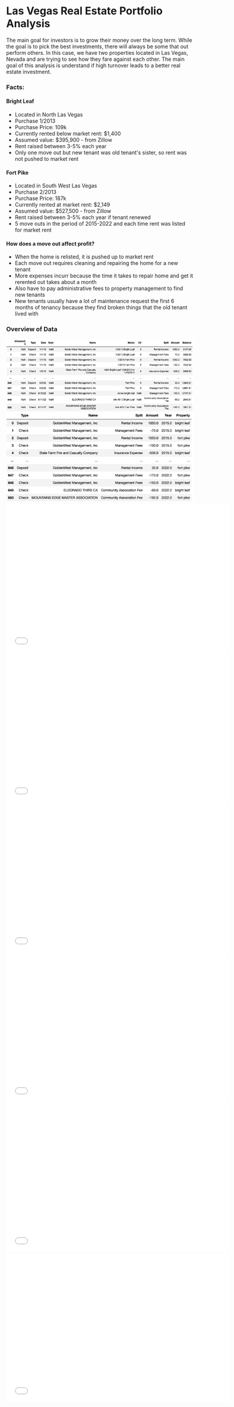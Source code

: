 # Las Vegas Real Estate Portfolio Analysis

The main goal for investors is to grow their money over the long term. While the goal is to pick the best investments, there will always be some that out perform others. In this case, we have two properties located in Las Vegas, Nevada and are trying to see how they fare against each other. The main goal of this analysis is understand if high turnover leads to a better real estate investment.

### Facts:
#### Bright Leaf
 - Located in North Las Vegas
 - Purchase 1/2013
 - Purchase Price: 109k
 - Currently rented below market rent: $1,400
 - Assumed value: $395,900 - from Zillow
 - Rent raised between 3-5% each year
 - Only one move out but new tenant was old tenant's sister, so rent was not pushed to market rent
 
#### Fort Pike
 - Located in South West Las Vegas
 - Purchase 2/2013
 - Purchase Price: 187k
 - Currently rented at market rent: $2,149
 - Assumed value: $527,500 - from Zillow
 - Rent raised between 3-5% each year if tenant renewed
 - 5 move outs in the period of 2015-2022 and each time rent was listed for market rent

#### How does a move out affect profit?
 - When the home is relisted, it is pushed up to market rent
 - Each move out requires cleaning and repairing the home for a new tenant
 - More expenses incurr because the time it takes to repair home and get it rerented out takes about a month
 - Also have to pay administrative fees to property management to find new tenants
 - New tenants usually have a lot of maintenance request the first 6 months of tenancy because they find broken things that the old tenant lived with

### Overview of Data

<img src="uncleaned_data.png">

<img src="cleaned_data.png">

<iframe src='./PCT-Growth.html' width=600 height=400 frameBorder=0></iframe>


<iframe src='./Revenue.html' width=600 height=400 frameBorder=0></iframe>

<iframe src='./Repairs and Maintenance Rev.html' width=600 height=400 frameBorder=0></iframe>

<iframe src='./NOI.html' width=600 height=400 frameBorder=0></iframe>

<iframe src='./CapRate.html' width=600 height=400 frameBorder=0></iframe>

<iframe src='./COC.html' width=600 height=400 frameBorder=0></iframe>
